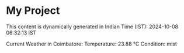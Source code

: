 # My Project

This content is dynamically generated in Indian Time (IST): 2024-10-08 06:32:13 IST


Current Weather in Coimbatore:
Temperature: 23.88 °C
Condition: mist
